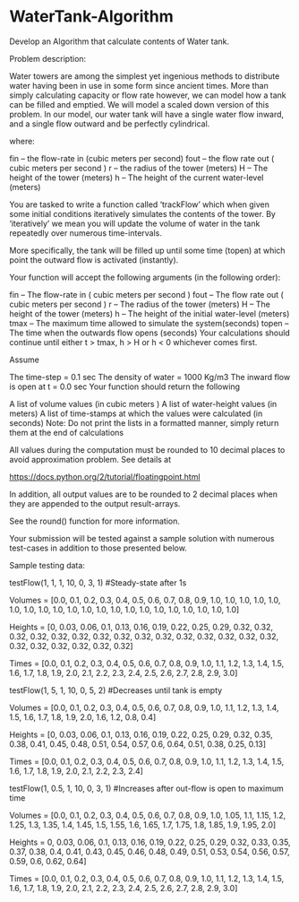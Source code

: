 # WaterTank-Algorithm
Develop an Algorithm that calculate contents of Water tank.

Problem description:

Water towers are among the simplest yet ingenious methods to distribute water having been in use in some form since ancient times. More than simply calculating capacity or flow rate however, we can model how a tank can be filled and emptied. We will model a scaled down version of this problem. In our model, our water tank will have a single water flow inward, and a single flow outward and be perfectly cylindrical.

where:

fin – the flow-rate in (cubic meters per second)
fout – the flow rate out ( cubic meters per second )
r – the radius of the tower (meters)
H – The height of the tower (meters)
h – The height of the current water-level (meters)

You are tasked to write a function called ‘trackFlow’ which when given some initial conditions iteratively simulates the contents of the tower. By ‘iteratively’ we mean you will update the volume of water in the tank repeatedly over numerous time-intervals.


More specifically, the tank will be filled up until some time (topen) at which point the outward flow is activated (instantly).

Your function will accept the following arguments (in the following order):

fin – The flow-rate in ( cubic meters per second )
fout – The flow rate out ( cubic meters per second )
r – The radius of the tower (meters)
H – The height of the tower (meters)
h – The height of the initial water-level (meters)
tmax – The maximum time allowed to simulate the system(seconds)
topen – The time when the outwards flow opens (seconds)
Your calculations should continue until either t > tmax, h > H or h < 0 whichever comes first.

Assume

The time-step = 0.1 sec
The density of water = 1000 Kg/m3
The inward flow is open at t = 0.0 sec
Your function should return the following

A list of volume values (in cubic meters )
A list of water-height values (in meters)
A list of time-stamps at which the values were calculated (in seconds)
Note: Do not print the lists in a formatted manner, simply return them at the end of calculations

All values during the computation must be rounded to 10 decimal places to avoid approximation problem. See details at

https://docs.python.org/2/tutorial/floatingpoint.html


In addition, all output values are to be rounded to 2 decimal places when they are appended to the output result-arrays.

See the round() function for more information.


Your submission will be tested against a sample solution with numerous test-cases in addition to those presented below.

Sample testing data:


testFlow(1, 1, 1, 10, 0, 3, 1) #Steady-state after 1s

Volumes = [0.0, 0.1, 0.2, 0.3, 0.4, 0.5, 0.6, 0.7, 0.8, 0.9, 1.0, 1.0, 1.0, 1.0, 1.0, 1.0, 1.0, 1.0, 1.0, 1.0, 1.0, 1.0, 1.0, 1.0, 1.0, 1.0, 1.0, 1.0, 1.0, 1.0, 1.0]

Heights = [0, 0.03, 0.06, 0.1, 0.13, 0.16, 0.19, 0.22, 0.25, 0.29, 0.32, 0.32, 0.32, 0.32, 0.32, 0.32, 0.32, 0.32, 0.32, 0.32, 0.32, 0.32, 0.32, 0.32, 0.32, 0.32, 0.32, 0.32, 0.32, 0.32, 0.32]

Times = [0.0, 0.1, 0.2, 0.3, 0.4, 0.5, 0.6, 0.7, 0.8, 0.9, 1.0, 1.1, 1.2, 1.3, 1.4, 1.5, 1.6, 1.7, 1.8, 1.9, 2.0, 2.1, 2.2, 2.3, 2.4, 2.5, 2.6, 2.7, 2.8, 2.9, 3.0]

testFlow(1, 5, 1, 10, 0, 5, 2) #Decreases until tank is empty

Volumes = [0.0, 0.1, 0.2, 0.3, 0.4, 0.5, 0.6, 0.7, 0.8, 0.9, 1.0, 1.1, 1.2, 1.3, 1.4, 1.5, 1.6, 1.7, 1.8, 1.9, 2.0, 1.6, 1.2, 0.8, 0.4]

Heights = [0, 0.03, 0.06, 0.1, 0.13, 0.16, 0.19, 0.22, 0.25, 0.29, 0.32, 0.35, 0.38, 0.41, 0.45, 0.48, 0.51, 0.54, 0.57, 0.6, 0.64, 0.51, 0.38, 0.25, 0.13]

Times = [0.0, 0.1, 0.2, 0.3, 0.4, 0.5, 0.6, 0.7, 0.8, 0.9, 1.0, 1.1, 1.2, 1.3, 1.4, 1.5, 1.6, 1.7, 1.8, 1.9, 2.0, 2.1, 2.2, 2.3, 2.4]

testFlow(1, 0.5, 1, 10, 0, 3, 1) #Increases after out-flow is open to maximum time

Volumes = [0.0, 0.1, 0.2, 0.3, 0.4, 0.5, 0.6, 0.7, 0.8, 0.9, 1.0, 1.05, 1.1, 1.15, 1.2, 1.25, 1.3, 1.35, 1.4, 1.45, 1.5, 1.55, 1.6, 1.65, 1.7, 1.75, 1.8, 1.85, 1.9, 1.95, 2.0]

Heights = 0, 0.03, 0.06, 0.1, 0.13, 0.16, 0.19, 0.22, 0.25, 0.29, 0.32, 0.33, 0.35, 0.37, 0.38, 0.4, 0.41, 0.43, 0.45, 0.46, 0.48, 0.49, 0.51, 0.53, 0.54, 0.56, 0.57, 0.59, 0.6, 0.62, 0.64]

Times = [0.0, 0.1, 0.2, 0.3, 0.4, 0.5, 0.6, 0.7, 0.8, 0.9, 1.0, 1.1, 1.2, 1.3, 1.4, 1.5, 1.6, 1.7, 1.8, 1.9, 2.0, 2.1, 2.2, 2.3, 2.4, 2.5, 2.6, 2.7, 2.8, 2.9, 3.0]
